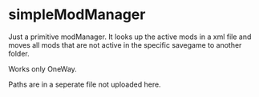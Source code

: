 # simpleModManager

Just a primitive modManager. It looks up the active mods in a xml file and moves all mods that are not active in the specific savegame to another folder.

Works only OneWay. 

Paths are in a seperate file not uploaded here.
